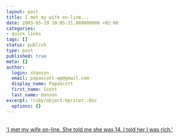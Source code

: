 ```yaml
---
layout: post
title: I met my wife on-line...
date: 2003-05-29 20:05:21.000000000 +02:00
categories:
- quick links
tags: []
status: publish
type: post
published: true
meta: {}
author:
  login: shanson
  email: papascott-wp@gmail.com
  display_name: PapaScott
  first_name: Scott
  last_name: Hanson
excerpt: !ruby/object:Hpricot::Doc
  options: {}
---
```

<p><a title="AccordionGuy: New Girl: Reloaded" href="http://kode-fu.com/shame/#200357992"><br />
'I met my wife on-line. She told me she was 14. I told her I was rich.'</a></p>
